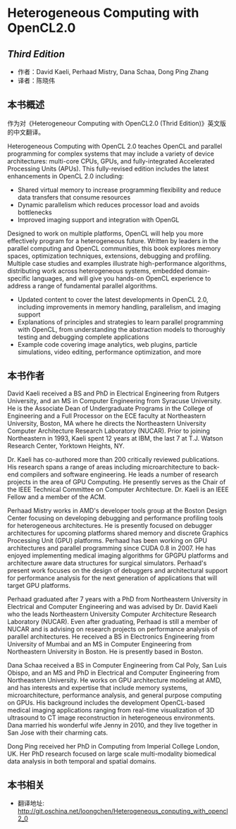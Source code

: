 
Heterogeneous Computing with OpenCL2.0
=========================
*Third Edition*
-------------------------
- 作者：David Kaeli, Perhaad Mistry, Dana Schaa, Dong Ping Zhang
- 译者：陈晓伟

## 本书概述

作为对《Heterogeneour Computing with OpenCL2.0 (Thrid Edition)》英文版的中文翻译。

Heterogeneous Computing with OpenCL 2.0 teaches OpenCL and parallel programming for complex systems that may include a variety of device architectures: multi-core CPUs, GPUs, and fully-integrated Accelerated Processing Units (APUs). This fully-revised edition includes the latest enhancements in OpenCL 2.0 including:
- Shared virtual memory to increase programming flexibility and reduce data transfers that consume resources
- Dynamic parallelism which reduces processor load and avoids bottlenecks 
- Improved imaging support and integration with OpenGL 

Designed to work on multiple platforms, OpenCL will help you more effectively program for a heterogeneous future. Written by leaders in the parallel computing and OpenCL communities, this book explores memory spaces, optimization techniques, extensions, debugging and profiling. Multiple case studies and examples illustrate high-performance algorithms, distributing work across heterogeneous systems, embedded domain-specific languages, and will give you hands-on OpenCL experience to address a range of fundamental parallel algorithms.

- Updated content to cover the latest developments in OpenCL 2.0, including improvements in memory handling, parallelism, and imaging support
- Explanations of principles and strategies to learn parallel programming with OpenCL, from understanding the abstraction models to thoroughly testing and debugging complete applications
- Example code covering image analytics, web plugins, particle simulations, video editing, performance optimization, and more 

## 本书作者

David Kaeli received a BS and PhD in Electrical Engineering from Rutgers University, and an MS in Computer Engineering from Syracuse University. He is the Associate Dean of Undergraduate Programs in the College of Engineering and a Full Processor on the ECE faculty at Northeastern University, Boston, MA where he directs the Northeastern University Computer Architecture Research Laboratory (NUCAR). Prior to joining Northeastern in 1993, Kaeli spent 12 years at IBM, the last 7 at T.J. Watson Research Center, Yorktown Heights, NY.

Dr. Kaeli has co-authored more than 200 critically reviewed publications. His research spans a range of areas including microarchitecture to back-end compilers and software engineering. He leads a number of research projects in the area of GPU Computing. He presently serves as the Chair of the IEEE Technical Committee on Computer Architecture. Dr. Kaeli is an IEEE Fellow and a member of the ACM.

Perhaad Mistry works in AMD's developer tools group at the Boston Design Center focusing on developing debugging and performance profiling tools for heterogeneous architectures. He is presently focused on debugger architectures for upcoming platforms shared memory and discrete Graphics Processing Unit (GPU) platforms. Perhaad has been working on GPU architectures and parallel programming since CUDA 0.8 in 2007. He has enjoyed implementing medical imaging algorithms for GPGPU platforms and architecture aware data structures for surgical simulators. Perhaad's present work focuses on the design of debuggers and architectural support for performance analysis for the next generation of applications that will target GPU platforms.

Perhaad graduated after 7 years with a PhD from Northeastern University in Electrical and Computer Engineering and was advised by Dr. David Kaeli who the leads Northeastern University Computer Architecture Research Laboratory (NUCAR). Even after graduating, Perhaad is still a member of NUCAR and is advising on research projects on performance analysis of parallel architectures. He received a BS in Electronics Engineering from University of Mumbai and an MS in Computer Engineering from Northeastern University in Boston. He is presently based in Boston.

Dana Schaa received a BS in Computer Engineering from Cal Poly, San Luis Obispo, and an MS and PhD in Electrical and Computer Engineering from Northeastern University. He works on GPU architecture modeling at AMD, and has interests and expertise that include memory systems, microarchitecture, performance analysis, and general purpose computing on GPUs. His background includes the development OpenCL-based medical imaging applications ranging from real-time visualization of 3D ultrasound to CT image reconstruction in heterogeneous environments. Dana married his wonderful wife Jenny in 2010, and they live together in San Jose with their charming cats.

Dong Ping received her PhD in Computing from Imperial College London, UK. Her PhD research focused on large scale multi-modality biomedical data analysis in both temporal and spatial domains. 

## 本书相关

- 翻译地址: http://git.oschina.net/loongchen/Heterogeneous_conputing_with_opencl2_0

